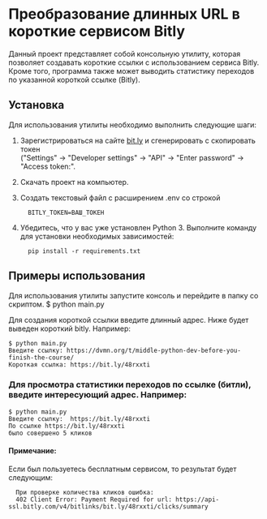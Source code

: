 # Преобразование длинных URL в короткие сервисом Bitly

Данный проект представляет собой консольную утилиту, которая позволяет создавать короткие ссылки с использованием сервиса Bitly. Кроме того, программа также может выводить статистику переходов по указанной короткой ссылке (Bitly).

## Установка

Для использования утилиты необходимо выполнить следующие шаги:

1. Зарегистрироваться на сайте [bit.ly](https://bit.ly) и сгенерировать с скопировать токен   
   ("Settings" -> "Developer settings" -> "API" -> "Enter password" -> "Access token:".
3. Скачать проект на компьютер.
4. Создать текстовый файл с расширением .env со строкой

         BITLY_TOKEN=ВАШ_ТОКЕН
5. Убедитесь, что у вас уже установлен Python 3. Выполните команду для установки необходимых зависимостей: 

         pip install -r requirements.txt

## Примеры использования

Для использования утилиты запустите консоль и перейдите в папку со скриптом.
  $ python main.py

Для создания короткой ссылки введите длинный адрес. Ниже будет выведен короткий bitly. Например:

    $ python main.py
    Введите ссылку: https://dvmn.org/t/middle-python-dev-before-you-finish-the-course/
    Короткая ссылка: https://bit.ly/48rxxti

### Для просмотра статистики переходов по ссылке (битли), введите интересующий адрес. Например:
    $ python main.py
    Введите ссылку:  https://bit.ly/48rxxti
    По ссылке https://bit.ly/48rxxti
    было совершено 5 кликов
#### Примечание:
Если был пользуетесь бесплатным сервисом, то результат будет следующим:

      При проверке количества кликов ошибка:
      402 Client Error: Payment Required for url: https://api-ssl.bitly.com/v4/bitlinks/bit.ly/48rxxti/clicks/summary
